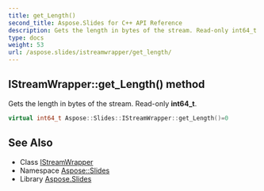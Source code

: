 ```yaml
---
title: get_Length()
second_title: Aspose.Slides for C++ API Reference
description: Gets the length in bytes of the stream. Read-only int64_t.
type: docs
weight: 53
url: /aspose.slides/istreamwrapper/get_length/
---
```

## IStreamWrapper::get_Length() method


Gets the length in bytes of the stream. Read-only **int64_t**.

```cpp
virtual int64_t Aspose::Slides::IStreamWrapper::get_Length()=0
```

## See Also

* Class [IStreamWrapper](../)
* Namespace [Aspose::Slides](../../)
* Library [Aspose.Slides](../../../)